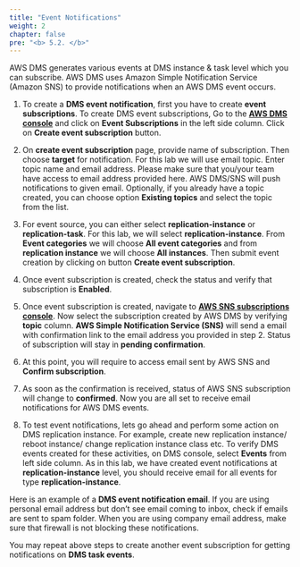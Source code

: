 ```yaml
---
title: "Event Notifications"
weight: 2
chapter: false
pre: "<b> 5.2. </b>"
---
```


AWS DMS generates various events at DMS instance & task level which you can subscribe. AWS DMS uses Amazon Simple Notification Service (Amazon SNS) to provide notifications when an AWS DMS event occurs.

1. To create a **DMS event notification**, first you have to create **event subscriptions**. To create DMS event subscriptions, Go to the [**AWS DMS console**](https://console.aws.amazon.com/dms/v2/home#dashboard) and click on **Event Subscriptions** in the left side column. Click on **Create event subscription** button.

1. On **create event subscription** page, provide name of subscription. Then choose **target** for notification. For this lab we will use email topic. Enter topic name and email address. Please make sure that you/your team have access to email address provided here. AWS DMS/SNS will push notifications to given email. Optionally, if you already have a topic created, you can choose option **Existing topics** and select the topic from the list.

1. For event source, you can either select **replication-instance** or **replication-task**. For this lab, we will select **replication-instance**. From **Event categories** we will choose **All event categories** and from **replication instance** we will choose **All instances**. Then submit event creation by clicking on button **Create event subscription**.

1. Once event subscription is created, check the status and verify that subscription is **Enabled**.

1. Once event subscription is created, navigate to [**AWS SNS subscriptions console**](https://console.aws.amazon.com/sns/v3/home#/subscriptions). Now select the subscription created by AWS DMS by verifying **topic** column. **AWS Simple Notification Service (SNS)** will send a email with confirmation link to the email address you provided in step 2. Status of subscription will stay in **pending confirmation**.

1. At this point, you will require to access email sent by AWS SNS and **Confirm subscription**.

1. As soon as the confirmation is received, status of AWS SNS subscription will change to **confirmed**. Now you are all set to receive email notifications for AWS DMS events.

1. To test event notifications, lets go ahead and perform some action on DMS replication instance. For example, create new replication instance/ reboot instance/ change replication instance class etc. To verify DMS events created for these activities, on DMS console, select **Events** from left side column. As in this lab, we have created event notifications at **replication-instance** level, you should receive email for all events for type **replication-instance**.

Here is an example of a **DMS event notification email**. If you are using personal email address but don’t see email coming to inbox, check if emails are sent to spam folder. When you are using company email address, make sure that firewall is not blocking these notifications.

You may repeat above steps to create another event subscription for getting notifications on **DMS task events**.